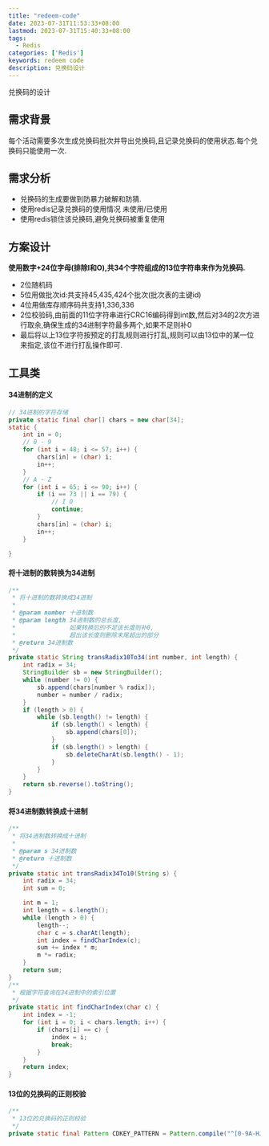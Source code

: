 ```yaml
---
title: "redeem-code"
date: 2023-07-31T11:53:33+08:00
lastmod: 2023-07-31T15:40:33+08:00
tags:
  - Redis
categories: ['Redis']
keywords: redeem code
description: 兑换码设计
---
```


兑换码的设计

## 需求背景

每个活动需要多次生成兑换码批次并导出兑换码,且记录兑换码的使用状态.每个兑换码只能使用一次.

## 需求分析

- 兑换码的生成要做到防暴力破解和防猜.
- 使用redis记录兑换码的使用情况 未使用/已使用
- 使用redis锁住该兑换码,避免兑换码被重复使用

## 方案设计

**使用数字+24位字母(排除I和O),共34个字符组成的13位字符串来作为兑换码.**

- 2位随机码
- 5位用做批次id:共支持45,435,424个批次(批次表的主键id)
- 4位用做库存顺序码共支持1,336,336
- 2位校验码,由前面的11位字符串进行CRC16编码得到int数,然后对34的2次方进行取余,确保生成的34进制字符最多两个,如果不足则补0
- 最后将以上13位字符按预定的打乱规则进行打乱,规则可以由13位中的某一位来指定,该位不进行打乱操作即可.

## 工具类

#### 34进制的定义

```java
// 34进制的字符存储
private static final char[] chars = new char[34];
static {
    int in = 0;
    // 0 - 9
    for (int i = 48; i <= 57; i++) {
        chars[in] = (char) i;
        in++;
    }
    // A - Z
    for (int i = 65; i <= 90; i++) {
        if (i == 73 || i == 79) {
            // I O
            continue;
        }
        chars[in] = (char) i;
        in++;
    }

}
```

#### 将十进制的数转换为34进制

```java
/**
 * 将十进制的数转换成34进制
 *
 * @param number 十进制数
 * @param length 34进制数的总长度, 
 *               如果转换后的不足该长度则补0, 
 *               超出该长度则删除末尾超出的部分
 * @return 34进制数
 */
private static String transRadix10To34(int number, int length) {
    int radix = 34;
    StringBuilder sb = new StringBuilder();
    while (number != 0) {
        sb.append(chars[number % radix]);
        number = number / radix;
    }
    if (length > 0) {
        while (sb.length() != length) {
            if (sb.length() < length) {
                sb.append(chars[0]);
            }
            if (sb.length() > length) {
                sb.deleteCharAt(sb.length() - 1);
            }
        }
    }
    return sb.reverse().toString();
}
```

#### 将34进制数转换成十进制

```java
/**
 * 将34进制数转换成十进制
 *
 * @param s 34进制数
 * @return 十进制数
 */
private static int transRadix34To10(String s) {
    int radix = 34;
    int sum = 0;

    int m = 1;
    int length = s.length();
    while (length > 0) {
        length--;
        char c = s.charAt(length);
        int index = findCharIndex(c);
        sum += index * m;
        m *= radix;
    }
    return sum;
}
/**
 * 根据字符查询在34进制中的索引位置
 */
private static int findCharIndex(char c) {
    int index = -1;
    for (int i = 0; i < chars.length; i++) {
        if (chars[i] == c) {
            index = i;
            break;
        }
    }
    return index;
}
```

#### 13位的兑换码的正则校验

```java
/**
 * 13位的兑换码的正则校验
 */
private static final Pattern CDKEY_PATTERN = Pattern.compile("^[0-9A-HJ-NP-Z]{13}$");
```